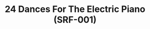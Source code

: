 ---
ee_id_thing: '4138'
site: '1'
type: '2'
inv_num: 2013-115
add_credit: Arcangel Surfware
url: 2013-115-24-dances-for-the-electric-piano
title: 24 Dances For The Electric Piano (SRF-001)
year: '2014'
display_year: '2013'
medium: 12" LP vinyl disk, score, laptop sticker.
dims: 12 in x 12 in
pitch: "​Vinyl release of my suite of 24 piano compositions. Don’t sleep on it. It’s
  sick!"
ps:
live_url: https://soundcloud.com/coryarcangel/sets/24-dances-for-the-electric-piano-record-srf-001
youtube:
https://github.com/coryarcangel/alu:
imgs: 24-dances-record-2013-015-full-1-database-ih.jpg,24-dances-record-2013-015-full-6-database-ih.jpg,24-dances-record-2013-015-full-5-database-ih.jpg,24-dances-record-2013-015-full-2-database-ih.jpg
subheading: "(Vinyl)"
download:
commission:
related: |-
  [4139] [2013-219-24-dances-for-the-electric-piano-long-sleeve-silkscreened-t-shirt] 2013-219 24 Dances For The Electric Piano Long-Sleeve Silkscreened T-Shirt (SRF-012)
  [4140] [2013-221-24-dances-for-electric-piano-drawing-srf-013] 2013-221 24 Dances for Electric Piano (Drawing) (SRF-013)
  [4194] [2013-218-24-dances-for-the-electric-piano] 2013-218 24 Dances For The Electric Piano (Composition)
layout: things-i-made
---